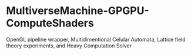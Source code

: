 # MultiverseMachine-GPGPU-ComputeShaders
OpenGL pipeline wrapper, Multidimentional Celular Automata, Lattice field theory experiments, and Heavy Computation Solver
